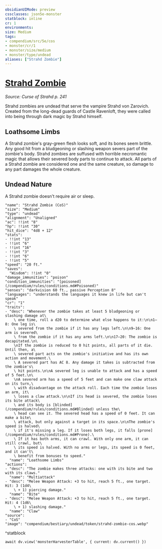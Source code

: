 ```yaml
---
obsidianUIMode: preview
cssclasses: json5e-monster
statblock: inline
cr: 1
environments: 
size: Medium
tags:
- compendium/src/5e/cos
- monster/cr/1
- monster/size/medium
- monster/type/undead
aliases: ["Strahd Zombie"]
---
```

# [Strahd Zombie](compendium\bestiary\undead/strahd-zombie-cos.md)
*Source: Curse of Strahd p. 241*

Strahd zombies are undead that serve the vampire Strahd von Zarovich. Created from the long-dead guards of Castle Ravenloft, they were called into being through dark magic by Strahd himself.

## Loathsome Limbs

A Strahd zombie's gray-green flesh looks soft, and its bones seem brittle. Any good hit from a bludgeoning or slashing weapon severs part of the zombie's body. Strahd zombies are suffused with horrible necromantic magic that allows their severed body parts to continue to attack. All parts of a Strahd zombie are considered one and the same creature, so damage to any part damages the whole creature.

## Undead Nature

A Strahd zombie doesn't require air or sleep.

```statblock
"name": "Strahd Zombie (CoS)"
"size": "Medium"
"type": "undead"
"alignment": "Unaligned"
"ac": !!int "8"
"hp": !!int "30"
"hit_dice": "4d8 + 12"
"stats":
- !!int "13"
- !!int "6"
- !!int "16"
- !!int "3"
- !!int "6"
- !!int "5"
"speed": "20 ft."
"saves":
  "Wisdom": !!int "0"
"damage_immunities": "poison"
"condition_immunities": "[poisoned](/compendium/rules/conditions.md#Poisoned)"
"senses": "darkvision 60 ft., passive Perception 8"
"languages": "understands the languages it knew in life but can't speak"
"cr": "1"
"traits":
- "desc": "Whenever the zombie takes at least 5 bludgeoning or slashing damage at\
    \ one time, roll a d20 to determine what else happens to it:\n\n1–8: One leg is\
    \ severed from the zombie if it has any legs left.\n\n9–16: One arm is severed\
    \ from the zombie if it has any arms left.\n\n17–20: The zombie is decapitated.\n\
    \nIf the zombie is reduced to 0 hit points, all parts of it die. Until then, a\
    \ severed part acts on the zombie's initiative and has its own action and movement.\
    \ A severed part has AC 8. Any damage it takes is subtracted from the zombie's\
    \ hit points.\n\nA severed leg is unable to attack and has a speed of 5 feet.\n\
    \nA severed arm has a speed of 5 feet and can make one claw attack on its turn,\
    \ with disadvantage on the attack roll. Each time the zombie loses an arm, it\
    \ loses a claw attack.\n\nIf its head is severed, the zombie loses its bite attack\
    \ and its body is [blinded](/compendium/rules/conditions.md#Blinded) unless the\
    \ head can see it. The severed head has a speed of 0 feet. It can make a bite\
    \ attack, but only against a target in its space.\n\nThe zombie's speed is halved\
    \ if it's missing a leg. If it loses both legs, it falls [prone](/compendium/rules/conditions.md#Prone).\
    \ If it has both arms, it can crawl. With only one arm, it can still crawl, but\
    \ its speed is halved. With no arms or legs, its speed is 0 feet, and it can't\
    \ benefit from bonuses to speed."
  "name": "Loathsome Limbs"
"actions":
- "desc": "The zombie makes three attacks: one with its bite and two with its claws."
  "name": "Multiattack"
- "desc": "Melee Weapon Attack: +3 to hit, reach 5 ft., one target. Hit: 3 (1d4\
    \ + 1) piercing damage."
  "name": "Bite"
- "desc": "Melee Weapon Attack: +3 to hit, reach 5 ft., one target. Hit: 4 (1d6\
    \ + 1) slashing damage."
  "name": "Claw"
"source":
- "CoS"
"image": "compendium/bestiary/undead/token/strahd-zombie-cos.webp"
```
^statblock

```dataviewjs
await dv.view('monsterHarvesterTable', { current: dv.current() })
```